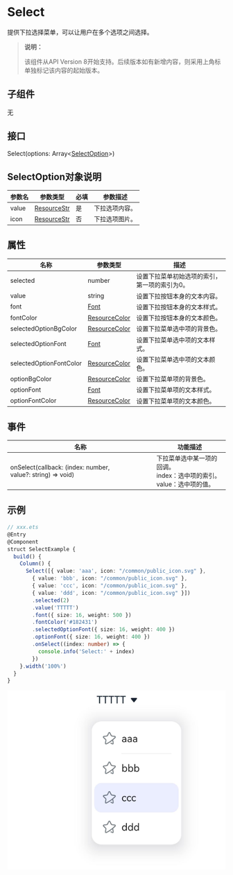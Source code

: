 #  Select

提供下拉选择菜单，可以让用户在多个选项之间选择。

>  **说明：** 
>
>  该组件从API Version 8开始支持。后续版本如有新增内容，则采用上角标单独标记该内容的起始版本。

## 子组件

无

## 接口

Select(options: Array\<[SelectOption](#selectoption对象说明)\>)

## SelectOption对象说明

| 参数名 | 参数类型                            | 必填 | 参数描述       |
| ------ | ----------------------------------- | ---- | -------------- |
| value  | [ResourceStr](ts-types.md#resourcestr) | 是   | 下拉选项内容。 |
| icon   | [ResourceStr](ts-types.md#resourcestr) | 否   | 下拉选项图片。 |

## 属性

| 名称                    | 参数类型                              | 描述                                          |
| ----------------------- | ------------------------------------- | --------------------------------------------- |
| selected                | number                                | 设置下拉菜单初始选项的索引，第一项的索引为0。 |
| value                   | string                                | 设置下拉按钮本身的文本内容。                  |
| font                    | [Font](ts-types.md#font)          | 设置下拉按钮本身的文本样式。                  |
| fontColor               | [ResourceColor](ts-types.md#resourcecolor) | 设置下拉按钮本身的文本颜色。                  |
| selectedOptionBgColor   | [ResourceColor](ts-types.md#resourcecolor) | 设置下拉菜单选中项的背景色。                  |
| selectedOptionFont      | [Font](ts-types.md#font)          | 设置下拉菜单选中项的文本样式。                |
| selectedOptionFontColor | [ResourceColor](ts-types.md#resourcecolor) | 设置下拉菜单选中项的文本颜色。                |
| optionBgColor           | [ResourceColor](ts-types.md#resourcecolor) | 设置下拉菜单项的背景色。                      |
| optionFont              | [Font](ts-types.md#font)          | 设置下拉菜单项的文本样式。                    |
| optionFontColor         | [ResourceColor](ts-types.md#resourcecolor) | 设置下拉菜单项的文本颜色。                    |

## 事件

| 名称                                                         | 功能描述                                                     |
| ------------------------------------------------------------ | ------------------------------------------------------------ |
| onSelect(callback: (index: number, value?:&nbsp;string) => void) | 下拉菜单选中某一项的回调。<br/>index：选中项的索引。<br/>value：选中项的值。 |

##  示例

```ts
// xxx.ets
@Entry
@Component
struct SelectExample {
  build() {
    Column() {
      Select([{ value: 'aaa', icon: "/common/public_icon.svg" },
        { value: 'bbb', icon: "/common/public_icon.svg" },
        { value: 'ccc', icon: "/common/public_icon.svg" },
        { value: 'ddd', icon: "/common/public_icon.svg" }])
        .selected(2)
        .value('TTTTT')
        .font({ size: 16, weight: 500 })
        .fontColor('#182431')
        .selectedOptionFont({ size: 16, weight: 400 })
        .optionFont({ size: 16, weight: 400 })
        .onSelect((index: number) => {
          console.info('Select:' + index)
        })
    }.width('100%')
  }
}
```

![](figures/select.png)